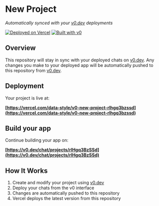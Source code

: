 # New Project

*Automatically synced with your [v0.dev](https://v0.dev) deployments*

[![Deployed on Vercel](https://img.shields.io/badge/Deployed%20on-Vercel-black?style=for-the-badge&logo=vercel)](https://vercel.com/data-style/v0-new-project-rlhgq3bzssd)
[![Built with v0](https://img.shields.io/badge/Built%20with-v0.dev-black?style=for-the-badge)](https://v0.dev/chat/projects/rlHgq3BzSSd)

## Overview

This repository will stay in sync with your deployed chats on [v0.dev](https://v0.dev).
Any changes you make to your deployed app will be automatically pushed to this repository from [v0.dev](https://v0.dev).

## Deployment

Your project is live at:

**[https://vercel.com/data-style/v0-new-project-rlhgq3bzssd](https://vercel.com/data-style/v0-new-project-rlhgq3bzssd)**

## Build your app

Continue building your app on:

**[https://v0.dev/chat/projects/rlHgq3BzSSd](https://v0.dev/chat/projects/rlHgq3BzSSd)**

## How It Works

1. Create and modify your project using [v0.dev](https://v0.dev)
2. Deploy your chats from the v0 interface
3. Changes are automatically pushed to this repository
4. Vercel deploys the latest version from this repository